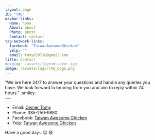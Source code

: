 ```yaml
---
layout: page
ID: "TAG"
navbar-links:
  Home: home
  About: about
  Photo: photo
  Contact: contact
tag-network-links:
  facebook: "TaiwanAwesomeGhicken"
  yelp: ""
  email: tomy830710@gmail.com
title: Contact
#bigimg: /assets/legend-cover.jpg
image: /assets/logo/TAG_Logo.png
---
```


<div class="contact-box">
 “We are here 24/7 to answer your questions and handle any queries you have. We look forward to hearing from you and aim to reply within 24 hours.” :smiley:
</div>
---

* Email: [Owner Tomy](mailto:tomy830710@gmail.com)
* Phone: 385-250-9880
* Facebook: [Taiwan Awesome Ghicken](https://www.facebook.com/TaiwanAwesomeGhicken)
* Yelp: [Taiwan Awesome Ghicken](https://yelp.to/qTKq/fz3RrOr9XS)

Have a good day~ :wink: :smile: 

